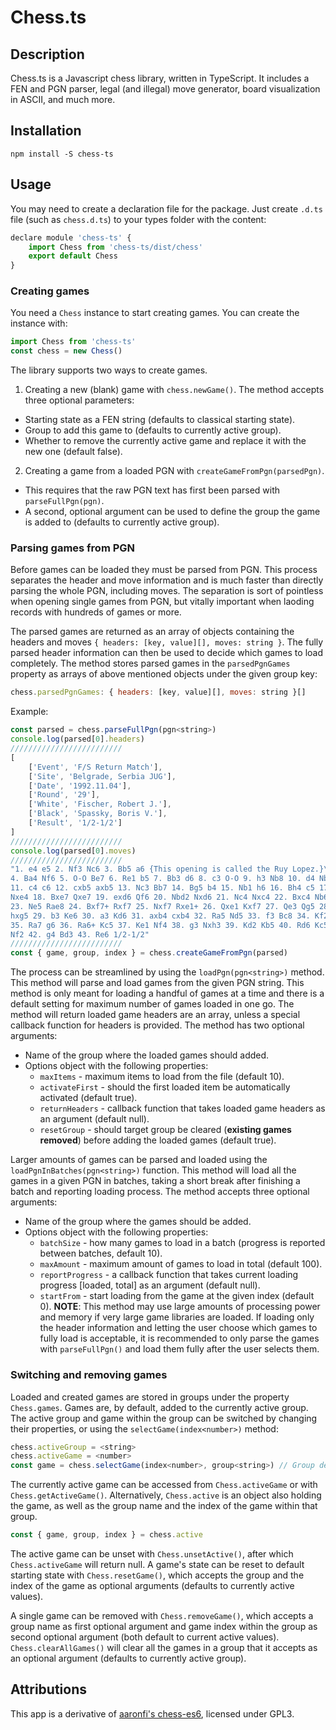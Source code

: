 # Chess.ts

## Description

Chess.ts is a Javascript chess library, written in TypeScript. It includes a FEN and PGN parser, legal (and illegal) move generator, board visualization in ASCII, and much more.

## Installation

`npm install -S chess-ts`

## Usage

You may need to create a declaration file for the package. Just create `.d.ts` file (such as `chess.d.ts`) to your types folder with the content:
```javascript
declare module 'chess-ts' {
    import Chess from 'chess-ts/dist/chess'
    export default Chess
}
```

### Creating games

You need a `Chess` instance to start creating games. You can create the instance with:
```javascript
import Chess from 'chess-ts'
const chess = new Chess()
```

The library supports two ways to create games.
1. Creating a new (blank) game with `chess.newGame()`. The method accepts three optional parameters:
  * Starting state as a FEN string (defaults to classical starting state).
  * Group to add this game to (defaults to currently active group).
  * Whether to remove the currently active game and replace it with the new one (default false).
2. Creating a game from a loaded PGN with `createGameFromPgn(parsedPgn)`.
  * This requires that the raw PGN text has first been parsed with `parseFullPgn(pgn)`.
  * A second, optional argument can be used to define the group the game is added to (defaults to currently active group).

### Parsing games from PGN

Before games can be loaded they must be parsed from PGN. This process separates the header and move information and is much faster than directly parsing the whole PGN, including moves. The separation is sort of pointless when opening single games from PGN, but vitally important when laoding records with hundreds of games or more.

The parsed games are returned as an array of objects containing the headers and moves `{ headers: [key, value][], moves: string }`. The fully parsed header information can then be used to decide which games to load completely. The method stores parsed games in the `parsedPgnGames` property as arrays of above mentioned objects under the given group key:
```javascript
chess.parsedPgnGames: { headers: [key, value][], moves: string }[]
```

Example:
```javascript
const parsed = chess.parseFullPgn(pgn<string>)
console.log(parsed[0].headers)
/////////////////////////
[
    ['Event', 'F/S Return Match'],
    ['Site', 'Belgrade, Serbia JUG'],
    ['Date', '1992.11.04'],
    ['Round', '29'],
    ['White', 'Fischer, Robert J.'],
    ['Black', 'Spassky, Boris V.'],
    ['Result', '1/2-1/2']
]
/////////////////////////
console.log(parsed[0].moves)
/////////////////////////
"1. e4 e5 2. Nf3 Nc6 3. Bb5 a6 {This opening is called the Ruy Lopez.}\
4. Ba4 Nf6 5. O-O Be7 6. Re1 b5 7. Bb3 d6 8. c3 O-O 9. h3 Nb8 10. d4 Nbd7\
11. c4 c6 12. cxb5 axb5 13. Nc3 Bb7 14. Bg5 b4 15. Nb1 h6 16. Bh4 c5 17. dxe5\
Nxe4 18. Bxe7 Qxe7 19. exd6 Qf6 20. Nbd2 Nxd6 21. Nc4 Nxc4 22. Bxc4 Nb6\
23. Ne5 Rae8 24. Bxf7+ Rxf7 25. Nxf7 Rxe1+ 26. Qxe1 Kxf7 27. Qe3 Qg5 28. Qxg5\
hxg5 29. b3 Ke6 30. a3 Kd6 31. axb4 cxb4 32. Ra5 Nd5 33. f3 Bc8 34. Kf2 Bf5\
35. Ra7 g6 36. Ra6+ Kc5 37. Ke1 Nf4 38. g3 Nxh3 39. Kd2 Kb5 40. Rd6 Kc5 41. Ra6\
Nf2 42. g4 Bd3 43. Re6 1/2-1/2"
/////////////////////////
const { game, group, index } = chess.createGameFromPgn(parsed)
```

The process can be streamlined by using the `loadPgn(pgn<string>)` method. This method will parse and load games from the given PGN string. This method is only meant for loading a handful of games at a time and there is a default setting for maximum number of games loaded in one go. The method will return loaded game headers are an array, unless a special callback function for headers is provided. The method has two optional arguments:
* Name of the group where the loaded games should added.
* Options object with the following properties:
  * `maxItems` - maximum items to load from the file (default 10).
  * `activateFirst` - should the first loaded item be automatically activated (default true).
  * `returnHeaders` - callback function that takes loaded game headers as an argument (default null).
  * `resetGroup` - should target group be cleared (**existing games removed**) before adding the loaded games (default true).

Larger amounts of games can be parsed and loaded using the `loadPgnInBatches(pgn<string>)` function. This method will load all the games in a given PGN in batches, taking a short break after finishing a batch and reporting loading process. The method accepts three optional arguments:
* Name of the group where the games should be added.
* Options object with the following properties:
  * `batchSize` - how many games to load in a batch (progress is reported between batches, default 10).
  * `maxAmount` - maximum amount of games to load in total (default 100).
  * `reportProgress` - a callback function that takes current loading progress [loaded, total] as an argument (default null).
  * `startFrom` - start loading from the game at the given index (default 0).
**NOTE**: This method may use large amounts of processing power and memory if very large game libraries are loaded. If loading only the header information and letting the user choose which games to fully load is acceptable, it is recommended to only parse the games with `parseFullPgn()` and load them fully after the user selects them.

### Switching and removing games

Loaded and created games are stored in groups under the property `Chess.games`. Games are, by default, added to the currently active group. The active group and game within the group can be switched by changing their properties, or using the `selectGame(index<number>)` method:
```javascript
chess.activeGroup = <string>
chess.activeGame = <number>
const game = chess.selectGame(index<number>, group<string>) // Group defaults to currently active group
```
The currently active game can be accessed from `Chess.activeGame` or with `Chess.getActiveGame()`. Alternatively, `Chess.active` is an object also holding the game, as well as the group name and the index of the game within that group.
```javascript
const { game, group, index } = chess.active
```
The active game can be unset with `Chess.unsetActive()`, after which `Chess.activeGame` will return null. A game's state can be reset to default starting state with `Chess.resetGame()`, which accepts the group and the index of the game as optional arguments (defaults to currently active values).

A single game can be removed with `Chess.removeGame()`, which accepts a group name as first optional argument and game index within the group as second optional argument (both default to current active values). `Chess.clearAllGames()` will clear all the games in a group that it accepts as an optional argument (defaults to currently active group).

## Attributions

This app is a derivative of [aaronfi's chess-es6](https://github.com/aaronfi/chess-es6.js), licensed under GPL3.

